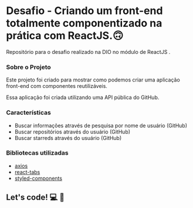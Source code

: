 # Desafio - Criando um front-end totalmente componentizado na prática com ReactJS.🙃

Repositório para o desafio realizado na DIO no módulo de ReactJS .

### Sobre o Projeto

Este projeto foi criado para mostrar como podemos criar uma aplicação front-end com componentes reutilizáveis.

Essa aplicação foi criada utilizando uma API pública do GitHub.

### Características 

- Buscar informações através de pesquisa por nome de usuário (GitHub)
- Buscar repositórios através do usuário (GitHub)
- Buscar starreds através do usuário (GitHub)

### Bibliotecas utilizadas

- [axios](https://www.npmjs.com/package/axios)
- [react-tabs](https://www.npmjs.com/package/react-tabs)
- [styled-components](https://styled-components.com/)

## Let's code! 💻 🚀





